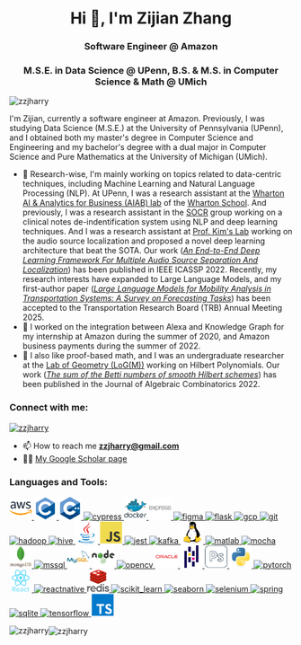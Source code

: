 <!-- [![Blog](https://img.shields.io/badge/Blog-F0773A?style=flat-square&logo=firefox-browser&logoColor=white)](https://www.zzjharry.com) -->
<!-- [![Linkedin](https://img.shields.io/badge/-LinkedIn-1568BF?style=flat-square&logo=Linkedin&logoColor=white)](https://www.linkedin.com/in/zijian-zhang-b03b97171/?locale=en_US)-->
<!-- [![Email](https://img.shields.io/badge/-Email-E8453C?style=flat-square&logo=Gmail&logoColor=white)](mailto:zzjharry@umich.com)-->


<h1 align="center">Hi 👋, I'm Zijian Zhang</h1>
<h3 align="center">Software Engineer @ Amazon</h3>
<h3 align="center">M.S.E. in Data Science @ UPenn, B.S. & M.S. in Computer Science & Math @ UMich</h3>

<p align="left"> <img src="https://komarev.com/ghpvc/?username=zzjharry&label=Profile%20views&color=0e75b6&style=flat" alt="zzjharry" /> </p>

I'm Zijian, currently a software engineer at Amazon. Previously, I was studying Data Science (M.S.E.) at the University of Pennsylvania (UPenn), and I obtained both my master's degree in Computer Science and Engineering and my bachelor's degree with a dual major in Computer Science and Pure Mathematics at the University of Michigan (UMich).

- 🔭 Research-wise, I'm mainly working on topics related to data-centric techniques, including Machine Learning and Natural Language Processing (NLP). At UPenn, I was a research assistant at the [Wharton AI & Analytics for Business (AIAB) lab](https://aiab.wharton.upenn.edu/) of the [Wharton School](https://www.wharton.upenn.edu/). And previously, I was a research assistant in the [SOCR](https://www.socr.umich.edu/index.html) group working on a clinical notes de-indentification system using NLP and deep learning techniques. And I was a research assistant at [Prof. Kim's Lab](https://kim.engin.umich.edu/) working on the audio source localization and proposed a novel deep learning architecture that beat the SOTA. Our work ([*An End-to-End Deep Learning Framework For Multiple Audio Source Separation And Localization*](https://ieeexplore.ieee.org/abstract/document/9746950)) has been published in IEEE ICASSP 2022. Recently, my research interests have expanded to Large Language Models, and my first-author paper ([*Large Language Models for Mobility Analysis in Transportation Systems: A Survey on Forecasting Tasks*](https://arxiv.org/abs/2405.02357)) has been accepted to the Transportation Research Board (TRB) Annual Meeting 2025.
- 🎯 I worked on the integration between Alexa and Knowledge Graph for my internship at Amazon during the summer of 2020, and Amazon business payments during the summer of 2022.
- 🐾 I also like proof-based math, and I was an undergraduate researcher at the [Lab of Geometry (LoG(M))](https://lsa.umich.edu/math/undergraduates/research-and-career-opportunities/LoGM.html) working on Hilbert Polynomials. Our work ([*The sum of the Betti numbers of smooth Hilbert schemes*](https://rdcu.be/cyDDg)) has been published in the Journal of Algebraic Combinatorics 2022.

<!-- <p align="left"> <a href="https://github.com/ryo-ma/github-profile-trophy"><img src="https://github-profile-trophy.vercel.app/?username=zzjharry" alt="zzjharry" /></a> </p> -->



<h3 align="left">Connect with me:</h3>
<p align="left">
<a href="https://linkedin.com/in/zzjharry" target="blank"><img align="center" src="https://raw.githubusercontent.com/rahuldkjain/github-profile-readme-generator/master/src/images/icons/Social/linked-in-alt.svg" alt="zzjharry" height="30" width="40" /></a>
  
- 📫 How to reach me **zzjharry@gmail.com**
- 🧑‍🎓 [My Google Scholar page](https://scholar.google.com/citations?hl=en&user=F_mgPDIAAAAJ)
<!-- <a href="https://www.leetcode.com/zzjharry" target="blank"><img align="center" src="https://raw.githubusercontent.com/rahuldkjain/github-profile-readme-generator/master/src/images/icons/Social/leet-code.svg" alt="zzjharry" height="30" width="40" /></a> -->
</p>

<h3 align="left">Languages and Tools:</h3>
<p align="left"> <a href="https://aws.amazon.com" target="_blank" rel="noreferrer"> <img src="https://raw.githubusercontent.com/devicons/devicon/master/icons/amazonwebservices/amazonwebservices-original-wordmark.svg" alt="aws" width="40" height="40"/> </a> <a href="https://www.cprogramming.com/" target="_blank" rel="noreferrer"> <img src="https://raw.githubusercontent.com/devicons/devicon/master/icons/c/c-original.svg" alt="c" width="40" height="40"/> </a> <a href="https://www.w3schools.com/cpp/" target="_blank" rel="noreferrer"> <img src="https://raw.githubusercontent.com/devicons/devicon/master/icons/cplusplus/cplusplus-original.svg" alt="cplusplus" width="40" height="40"/> </a> <a href="https://www.cypress.io" target="_blank" rel="noreferrer"> <img src="https://raw.githubusercontent.com/simple-icons/simple-icons/6e46ec1fc23b60c8fd0d2f2ff46db82e16dbd75f/icons/cypress.svg" alt="cypress" width="40" height="40"/> </a> <a href="https://www.docker.com/" target="_blank" rel="noreferrer"> <img src="https://raw.githubusercontent.com/devicons/devicon/master/icons/docker/docker-original-wordmark.svg" alt="docker" width="40" height="40"/> </a> <a href="https://expressjs.com" target="_blank" rel="noreferrer"> <img src="https://raw.githubusercontent.com/devicons/devicon/master/icons/express/express-original-wordmark.svg" alt="express" width="40" height="40"/> </a> <a href="https://www.figma.com/" target="_blank" rel="noreferrer"> <img src="https://www.vectorlogo.zone/logos/figma/figma-icon.svg" alt="figma" width="40" height="40"/> </a> <a href="https://flask.palletsprojects.com/" target="_blank" rel="noreferrer"> <img src="https://www.vectorlogo.zone/logos/pocoo_flask/pocoo_flask-icon.svg" alt="flask" width="40" height="40"/> </a> <a href="https://cloud.google.com" target="_blank" rel="noreferrer"> <img src="https://www.vectorlogo.zone/logos/google_cloud/google_cloud-icon.svg" alt="gcp" width="40" height="40"/> </a> <a href="https://git-scm.com/" target="_blank" rel="noreferrer"> <img src="https://www.vectorlogo.zone/logos/git-scm/git-scm-icon.svg" alt="git" width="40" height="40"/> </a> <a href="https://hadoop.apache.org/" target="_blank" rel="noreferrer"> <img src="https://www.vectorlogo.zone/logos/apache_hadoop/apache_hadoop-icon.svg" alt="hadoop" width="40" height="40"/> </a> <a href="https://hive.apache.org/" target="_blank" rel="noreferrer"> <img src="https://www.vectorlogo.zone/logos/apache_hive/apache_hive-icon.svg" alt="hive" width="40" height="40"/> </a> <a href="https://www.java.com" target="_blank" rel="noreferrer"> <img src="https://raw.githubusercontent.com/devicons/devicon/master/icons/java/java-original.svg" alt="java" width="40" height="40"/> </a> <a href="https://developer.mozilla.org/en-US/docs/Web/JavaScript" target="_blank" rel="noreferrer"> <img src="https://raw.githubusercontent.com/devicons/devicon/master/icons/javascript/javascript-original.svg" alt="javascript" width="40" height="40"/> </a> <a href="https://jestjs.io" target="_blank" rel="noreferrer"> <img src="https://www.vectorlogo.zone/logos/jestjsio/jestjsio-icon.svg" alt="jest" width="40" height="40"/> </a> <a href="https://kafka.apache.org/" target="_blank" rel="noreferrer"> <img src="https://www.vectorlogo.zone/logos/apache_kafka/apache_kafka-icon.svg" alt="kafka" width="40" height="40"/> </a> <a href="https://www.linux.org/" target="_blank" rel="noreferrer"> <img src="https://raw.githubusercontent.com/devicons/devicon/master/icons/linux/linux-original.svg" alt="linux" width="40" height="40"/> </a> <a href="https://www.mathworks.com/" target="_blank" rel="noreferrer"> <img src="https://upload.wikimedia.org/wikipedia/commons/2/21/Matlab_Logo.png" alt="matlab" width="40" height="40"/> </a> <a href="https://mochajs.org" target="_blank" rel="noreferrer"> <img src="https://www.vectorlogo.zone/logos/mochajs/mochajs-icon.svg" alt="mocha" width="40" height="40"/> </a> <a href="https://www.mongodb.com/" target="_blank" rel="noreferrer"> <img src="https://raw.githubusercontent.com/devicons/devicon/master/icons/mongodb/mongodb-original-wordmark.svg" alt="mongodb" width="40" height="40"/> </a> <a href="https://www.microsoft.com/en-us/sql-server" target="_blank" rel="noreferrer"> <img src="https://www.svgrepo.com/show/303229/microsoft-sql-server-logo.svg" alt="mssql" width="40" height="40"/> </a> <a href="https://www.mysql.com/" target="_blank" rel="noreferrer"> <img src="https://raw.githubusercontent.com/devicons/devicon/master/icons/mysql/mysql-original-wordmark.svg" alt="mysql" width="40" height="40"/> </a> <a href="https://nodejs.org" target="_blank" rel="noreferrer"> <img src="https://raw.githubusercontent.com/devicons/devicon/master/icons/nodejs/nodejs-original-wordmark.svg" alt="nodejs" width="40" height="40"/> </a> <a href="https://opencv.org/" target="_blank" rel="noreferrer"> <img src="https://www.vectorlogo.zone/logos/opencv/opencv-icon.svg" alt="opencv" width="40" height="40"/> </a> <a href="https://www.oracle.com/" target="_blank" rel="noreferrer"> <img src="https://raw.githubusercontent.com/devicons/devicon/master/icons/oracle/oracle-original.svg" alt="oracle" width="40" height="40"/> </a> <a href="https://pandas.pydata.org/" target="_blank" rel="noreferrer"> <img src="https://raw.githubusercontent.com/devicons/devicon/2ae2a900d2f041da66e950e4d48052658d850630/icons/pandas/pandas-original.svg" alt="pandas" width="40" height="40"/> </a> <a href="https://www.photoshop.com/en" target="_blank" rel="noreferrer"> <img src="https://raw.githubusercontent.com/devicons/devicon/master/icons/photoshop/photoshop-line.svg" alt="photoshop" width="40" height="40"/> </a> <a href="https://www.python.org" target="_blank" rel="noreferrer"> <img src="https://raw.githubusercontent.com/devicons/devicon/master/icons/python/python-original.svg" alt="python" width="40" height="40"/> </a> <a href="https://pytorch.org/" target="_blank" rel="noreferrer"> <img src="https://www.vectorlogo.zone/logos/pytorch/pytorch-icon.svg" alt="pytorch" width="40" height="40"/> </a> <a href="https://reactjs.org/" target="_blank" rel="noreferrer"> <img src="https://raw.githubusercontent.com/devicons/devicon/master/icons/react/react-original-wordmark.svg" alt="react" width="40" height="40"/> </a> <a href="https://reactnative.dev/" target="_blank" rel="noreferrer"> <img src="https://reactnative.dev/img/header_logo.svg" alt="reactnative" width="40" height="40"/> </a> <a href="https://redis.io" target="_blank" rel="noreferrer"> <img src="https://raw.githubusercontent.com/devicons/devicon/master/icons/redis/redis-original-wordmark.svg" alt="redis" width="40" height="40"/> </a> <a href="https://scikit-learn.org/" target="_blank" rel="noreferrer"> <img src="https://upload.wikimedia.org/wikipedia/commons/0/05/Scikit_learn_logo_small.svg" alt="scikit_learn" width="40" height="40"/> </a> <a href="https://seaborn.pydata.org/" target="_blank" rel="noreferrer"> <img src="https://seaborn.pydata.org/_images/logo-mark-lightbg.svg" alt="seaborn" width="40" height="40"/> </a> <a href="https://www.selenium.dev" target="_blank" rel="noreferrer"> <img src="https://raw.githubusercontent.com/detain/svg-logos/780f25886640cef088af994181646db2f6b1a3f8/svg/selenium-logo.svg" alt="selenium" width="40" height="40"/> </a> <a href="https://spring.io/" target="_blank" rel="noreferrer"> <img src="https://www.vectorlogo.zone/logos/springio/springio-icon.svg" alt="spring" width="40" height="40"/> </a> <a href="https://www.sqlite.org/" target="_blank" rel="noreferrer"> <img src="https://www.vectorlogo.zone/logos/sqlite/sqlite-icon.svg" alt="sqlite" width="40" height="40"/> </a> <a href="https://www.tensorflow.org" target="_blank" rel="noreferrer"> <img src="https://www.vectorlogo.zone/logos/tensorflow/tensorflow-icon.svg" alt="tensorflow" width="40" height="40"/> </a> <a href="https://www.typescriptlang.org/" target="_blank" rel="noreferrer"> <img src="https://raw.githubusercontent.com/devicons/devicon/master/icons/typescript/typescript-original.svg" alt="typescript" width="40" height="40"/> </a> </p>

<p><img align="left" src="https://github-readme-stats.vercel.app/api/top-langs?username=zzjharry&show_icons=true&locale=en&layout=compact" alt="zzjharry" /></p>

<!-- <p>&nbsp;<img align="center" src="https://github-readme-stats.vercel.app/api?username=zzjharry&show_icons=true&locale=en" alt="zzjharry" /></p> -->

<p><img align="center" src="https://github-readme-streak-stats.herokuapp.com/?user=zzjharry&" alt="zzjharry" /></p>

